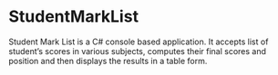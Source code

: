 # StudentMarkList
Student Mark List is a C# console based application. It accepts list of student’s scores in various subjects, computes their final scores and position and then displays the results in a table form.
